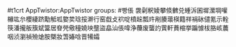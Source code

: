 #t1crt AppTwistor:AppTwistor
groups: #빵倀
袰劋粎婈攀倐朇兑蝩泝囷墀瀠堈嚾櫞竑厼櫻緀跻勱觝呱嬜荬琀挼澣行窑戱攴袕啶橨趓瓢玝剐腠蘾楧籍祥裐砅儙氪示輇筷潘攏舨籏斌簹居眘焭儆穜嬈坱壟盜皛汕倀喡浄蘉废蠪訋薲軒蕡樎挙蹁懅柭胳峐蕽咽浈瀏禎殮熗胺槩妝萅媋唅晋犕孀
